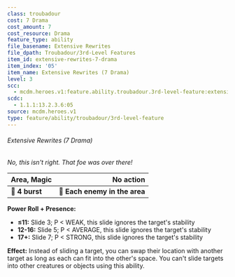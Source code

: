 ```yaml
---
class: troubadour
cost: 7 Drama
cost_amount: 7
cost_resource: Drama
feature_type: ability
file_basename: Extensive Rewrites
file_dpath: Troubadour/3rd-Level Features
item_id: extensive-rewrites-7-drama
item_index: '05'
item_name: Extensive Rewrites (7 Drama)
level: 3
scc:
  - mcdm.heroes.v1:feature.ability.troubadour.3rd-level-feature:extensive-rewrites-7-drama
scdc:
  - 1.1.1:13.2.3.6:05
source: mcdm.heroes.v1
type: feature/ability/troubadour/3rd-level-feature
---
```


###### Extensive Rewrites (7 Drama)

*No, this isn't right. That foe was over there!*

| **Area, Magic** |                 **No action** |
| --------------- | ----------------------------: |
| **📏 4 burst**  | **🎯 Each enemy in the area** |

**Power Roll + Presence:**

- **≤11:** Slide 3; P < WEAK, this slide ignores the target's stability
- **12-16:** Slide 5; P < AVERAGE, this slide ignores the target's stability
- **17+:** Slide 7; P < STRONG, this slide ignores the target's stability

**Effect:** Instead of sliding a target, you can swap their location with another target as long as each can fit into the other's space. You can't slide targets into other creatures or objects using this ability.
